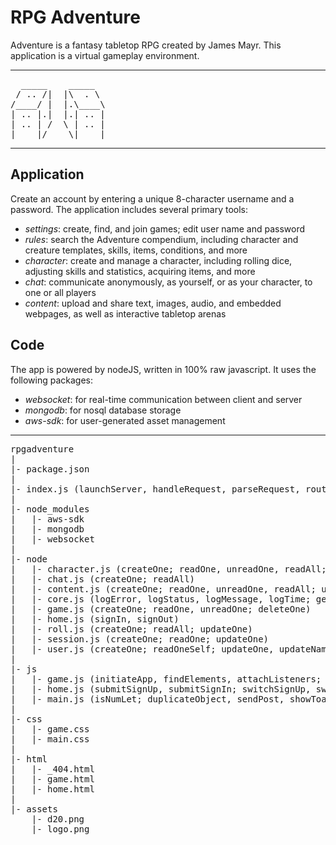 # RPG Adventure

Adventure is a fantasy tabletop RPG created by James Mayr. This application is a virtual gameplay environment.

---
<pre>
  _____    _____  
 / .. /|  |\  . \ 
/____/ |  |.\____\
| .. |.|  |.| .. |
| .. | /  \ | .. |
|____|/    \|____|
</pre>
---

## Application
Create an account by entering a unique 8-character username and a password.
The application includes several primary tools:
* *settings*: create, find, and join games; edit user name and password
* *rules*: search the Adventure compendium, including character and creature templates, skills, items, conditions, and more
* *character*: create and manage a character, including rolling dice, adjusting skills and statistics, acquiring items, and more
* *chat*: communicate anonymously, as yourself, or as your character, to one or all players
* *content*: upload and share text, images, audio, and embedded webpages, as well as interactive tabletop arenas

## Code
The app is powered by nodeJS, written in 100% raw javascript.
It uses the following packages:
* *websocket*: for real-time communication between client and server
* *mongodb*: for nosql database storage
* *aws-sdk*: for user-generated asset management

---
<pre>
rpgadventure
|
|- package.json
|
|- index.js (launchServer, handleRequest, parseRequest, routeRequest, \_302, \_403, \_404; handleSocket, parseSocket, routeSocket, sendSocketData, \_400)
|
|- node_modules
|   |- aws-sdk
|   |- mongodb
|   |- websocket
|
|- node
|   |- character.js (createOne; readOne, unreadOne, readAll; updateOne, updateName, updateAccess, updateData, updateImage; deleteOne)
|   |- chat.js (createOne; readAll)
|   |- content.js (createOne; readOne, unreadOne, readAll; updateOne, updateName, updateAccess, updateData, updateFile, updateArena; deleteOne)
|   |- core.js (logError, logStatus, logMessage, logTime; getEnvironment, getContentType, getSchema, getAsset; isNumLet; renderHTML, constructHeaders, duplicateObject, alphabetizeArray; hashRandom, generateRandom, chooseRandom, rollRandom; accessFiles, accessS3; accessDatabase, accessMongo)
|   |- game.js (createOne; readOne, unreadOne; deleteOne)
|   |- home.js (signIn, signOut)
|   |- roll.js (createOne; readAll; updateOne)
|   |- session.js (createOne; readOne; updateOne)
|   |- user.js (createOne; readOneSelf; updateOne, updateName, updatePassword, updateSettings, updateGame, updateCharacter, updateContent; deleteOne)
|
|- js
|   |- game.js (initiateApp, findElements, attachListeners; createSocket, checkSocket, receiveSocket; addToRolls, updateInRolls, receiveRolls, createRollGroup, updateRollGroup; changeTool; listGames, changeGameSelection, selectGame, receiveGame, clearGame, deleteGame, updateUserVolume, updateUserName, updateUserPassword, receiveUser, signout; searchRules, displaySearchResult, sendSearchResultToChat, addSearchResultToCharacter; changeCharacterMode, saveCharacter, receiveCharacter, listCharacterTemplates, listCharacters, changeCharacterSelection, selectCharacter, uploadCharacter, downloadCharacter, updateCharacterAccess, updateCharacterName, duplicateCharacter, deleteCharacter, rollDie, displayCharacter, rolld20, rolld6, toggled6, uploadCharacterImage, resetCharacterImage, listCharacterRaces, updateCharacterInfo, updateCharacterRace, displayCharacterInfo, updateCharacterStatistic, displayCharacterStatistic, listCharacterSkills, addCharacterSkill, removeCharacterSkill, updateCharacterSkill, displayCharacterSkill, listCharacterItems, addCharacterItem, removeCharacterItem, updateCharacterItem, equipCharacterItem, displayCharacterItems, listCharacterConditions, addCharacterCondition, removeCharacterCondition, displayCharacterConditions, updateCharacterDamage, recoverCharacterDamage, damageCharacterStatistic; listChatRecipients, submitChat, receiveChat, createChat; listContent, changeContentSelection, selectContent, sendContentToChat, openContentFromChat, updateContentName, updateContentAccess, updateContentData, uploadContentFile, duplicateContent, deleteContent, displayContent, displayContentInChat, receiveContent, grabContent, moveContent, ungrabContent, zoomContent, addContentArenaObject, updateContentArenaObject, removeContentArenaObject, displayContentArena, displayContentArenaObjectListing, displayContentArenaCanvas, displayContentArenaObject, displayContentArenaGrid, zoomArena, panContentArena, startPanningContentArena, stopPanningContentArena, grabContentArenaObject, moveContentArenaObject, ungrabContentArenaObject)
|   |- home.js (submitSignUp, submitSignIn; switchSignUp, switchSignIn)
|   |- main.js (isNumLet; duplicateObject, sendPost, showToast; generateRandom, sortRandom; resizeCanvas, clearCanvas, translateCanvas, rotateCanvas, drawLine, drawCircle, drawRectangle, drawImage, drawText)
|
|- css
|   |- game.css
|   |- main.css
|
|- html
|   |- _404.html
|   |- game.html
|   |- home.html
|
|- assets
	|- d20.png
	|- logo.png
</pre>
